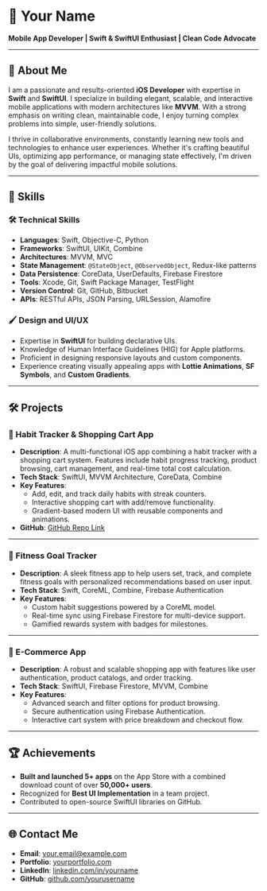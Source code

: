 # 📄 Your Name

**Mobile App Developer | Swift & SwiftUI Enthusiast | Clean Code Advocate**

---

## 👋 About Me

I am a passionate and results-oriented **iOS Developer** with expertise in **Swift** and **SwiftUI**. I specialize in building elegant, scalable, and interactive mobile applications with modern architectures like **MVVM**. With a strong emphasis on writing clean, maintainable code, I enjoy turning complex problems into simple, user-friendly solutions.

I thrive in collaborative environments, constantly learning new tools and technologies to enhance user experiences. Whether it's crafting beautiful UIs, optimizing app performance, or managing state effectively, I'm driven by the goal of delivering impactful mobile solutions.

---

## 💼 Skills

### 🛠️ Technical Skills
- **Languages**: Swift, Objective-C, Python
- **Frameworks**: SwiftUI, UIKit, Combine
- **Architectures**: MVVM, MVC
- **State Management**: `@StateObject`, `@ObservedObject`, Redux-like patterns
- **Data Persistence**: CoreData, UserDefaults, Firebase Firestore
- **Tools**: Xcode, Git, Swift Package Manager, TestFlight
- **Version Control**: Git, GitHub, Bitbucket
- **APIs**: RESTful APIs, JSON Parsing, URLSession, Alamofire

### 🖌️ Design and UI/UX
- Expertise in **SwiftUI** for building declarative UIs.
- Knowledge of Human Interface Guidelines (HIG) for Apple platforms.
- Proficient in designing responsive layouts and custom components.
- Experience creating visually appealing apps with **Lottie Animations**, **SF Symbols**, and **Custom Gradients**.

---

## 🛠️ Projects

### **📱 Habit Tracker & Shopping Cart App**
- **Description**: A multi-functional iOS app combining a habit tracker with a shopping cart system. Features include habit progress tracking, product browsing, cart management, and real-time total cost calculation.
- **Tech Stack**: SwiftUI, MVVM Architecture, CoreData, Combine
- **Key Features**:
  - Add, edit, and track daily habits with streak counters.
  - Interactive shopping cart with add/remove functionality.
  - Gradient-based modern UI with reusable components and animations.
- **GitHub**: [GitHub Repo Link](#)

---

### **🌟 Fitness Goal Tracker**
- **Description**: A sleek fitness app to help users set, track, and complete fitness goals with personalized recommendations based on user input.
- **Tech Stack**: Swift, CoreML, Combine, Firebase Authentication
- **Key Features**:
  - Custom habit suggestions powered by a CoreML model.
  - Real-time sync using Firebase Firestore for multi-device support.
  - Gamified rewards system with badges for milestones.

---

### **🛒 E-Commerce App**
- **Description**: A robust and scalable shopping app with features like user authentication, product catalogs, and order tracking.
- **Tech Stack**: SwiftUI, Firebase Firestore, MVVM, Combine
- **Key Features**:
  - Advanced search and filter options for product browsing.
  - Secure authentication using Firebase Authentication.
  - Interactive cart system with price breakdown and checkout flow.

---

## 🏆 Achievements
- **Built and launched 5+ apps** on the App Store with a combined download count of over **50,000+ users**.
- Recognized for **Best UI Implementation** in a team project.
- Contributed to open-source SwiftUI libraries on GitHub.

---

## 🌐 Contact Me

- **Email**: your.email@example.com
- **Portfolio**: [yourportfolio.com](https://yourportfolio.com)
- **LinkedIn**: [linkedin.com/in/yourname](https://linkedin.com/in/yourname)
- **GitHub**: [github.com/yourusername](https://github.com/yourusername)
